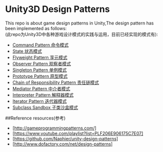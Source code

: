 # Unity3D Design Patterns
This repo is about game design patterns in Unity,The design pattern has been implemented as follows:
<br> (此repo为Unity3D中各种游戏设计模式的实践与运用，目前已经实现的模式有):


* [Command Pattern 命令模式]
* [State 状态模式]
* [Flyweight Pattern 享元模式]
* [Observer Pattern 观察者模式]
* [Singleton Pattern 单例模式]
* [Prototype Pattern 原型模式]
* [Chain of Responsibility Pattern 责任链模式]
* [Mediator Pattern 中介者模式]
* [Interpreter Pattern 解释器模式]
* [Iterator Pattern 迭代器模式]
* [Subclass Sandbox 子类沙盒模式]





##Reference resources(参考)
* [http://gameprogrammingpatterns.com/]
* [https://www.youtube.com/playlist?list=PLF206E906175C7E07]
* [https://github.com/Naphier/unity-design-patterns]
* [http://www.dofactory.com/net/design-patterns]


[State 状态模式]:https://github.com/QianMo/Unity3D-Design-Patterns/tree/master/Assets/State%20Pattern
[Command Pattern 命令模式]: https://github.com/QianMo/Unity-Design-Pattern/tree/master/Assets/Command%20Pattern
[Flyweight Pattern 享元模式]:https://github.com/QianMo/Unity-Design-Pattern/tree/master/Assets/Flyweight%20Pattern
[Observer Pattern 观察者模式]:https://github.com/QianMo/Unity-Design-Pattern/tree/master/Assets/Observer%20Pattern
[Singleton Pattern 单例模式]:https://github.com/QianMo/Unity-Design-Pattern/tree/master/Assets/Singleton%20Pattern
[Prototype Pattern 原型模式]:https://github.com/QianMo/Unity-Design-Pattern/tree/master/Assets/Prototype%20Pattern
[Chain of Responsibility Pattern 责任链模式]:https://github.com/QianMo/Unity-Design-Pattern/tree/master/Assets/Chain%20of%20Responsibility%20Pattern
[Mediator Pattern 中介者模式]:https://github.com/QianMo/Unity-Design-Pattern/tree/master/Assets/Mediator%20Pattern
[Interpreter Pattern 解释器模式]:https://github.com/QianMo/Unity-Design-Pattern/tree/master/Assets/Interpreter%20Pattern
[Iterator Pattern 迭代器模式]:https://github.com/QianMo/Unity-Design-Pattern/tree/master/Assets/Iterator%20Pattern
[Subclass Sandbox 子类沙盒模式]:https://github.com/QianMo/Unity-Design-Pattern/tree/master/Assets/SubclassSandbox%20Pattern


